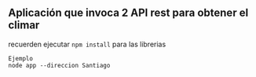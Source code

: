 ## Aplicación que invoca 2 API rest para obtener el climar

recuerden ejecutar ```npm install``` para las librerias

```
Ejemplo 
node app --direccion Santiago

```